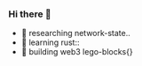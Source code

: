 ### Hi there 👋

- 🔭 researching network-state..
- 🦀 learning rust::
- 🌱 building web3 lego-blocks{}


<!--
**pkrasam/pkrasam** is a ✨ _special_ ✨ repository because its `README.md` (this file) appears on your GitHub profile.

Here are some ideas to get you started:

- 🔭 I’m currently working on ...
- 🌱 I’m currently learning ...
- 👯 I’m looking to collaborate on ...
- 🤔 I’m looking for help with ...
- 💬 Ask me about ...
- 📫 How to reach me: ...
- 😄 Pronouns: ...
- ⚡ Fun fact: ...

<a href="https://github.com/pkrasam/pkrasam/actions"><img src="https://github.com/pkrasam/pkrasam/workflows/Build%20README/badge.svg" align="right" alt="Build README"></a>
-->

